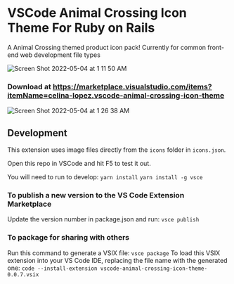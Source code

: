# VSCode Animal Crossing Icon Theme For Ruby on Rails

A Animal Crossing themed product icon pack!
Currently for common front-end web development file types

![Screen Shot 2022-05-04 at 1 11 50 AM](https://user-images.githubusercontent.com/57647158/166646597-1e9fa28e-8e56-4bd7-b649-8e6168c1e2ce.png)


### Download at https://marketplace.visualstudio.com/items?itemName=celina-lopez.vscode-animal-crossing-icon-theme
![Screen Shot 2022-05-04 at 1 26 38 AM](https://user-images.githubusercontent.com/57647158/166647006-553bd1d2-a2f4-43b2-acc7-602da4fea047.png)


## Development

This extension uses image files directly from the `icons` folder in `icons.json`.

Open this repo in VSCode and hit F5 to test it out.

You will need to run to develop:
```yarn install```
```yarn install -g vsce```

### To publish a new version to the VS Code Extension Marketplace
Update the version number in package.json and run:
```vsce publish```

### To package for sharing with others
Run this command to generate a VSIX file:
 ```vsce package```
To load this VSIX extension into your VS Code IDE, replacing the file name with the generated one:
```code --install-extension vscode-animal-crossing-icon-theme-0.0.7.vsix```
